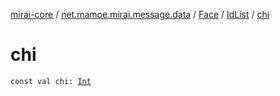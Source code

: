 [mirai-core](../../../index.md) / [net.mamoe.mirai.message.data](../../index.md) / [Face](../index.md) / [IdList](index.md) / [chi](./chi.md)

# chi

`const val chi: `[`Int`](https://kotlinlang.org/api/latest/jvm/stdlib/kotlin/-int/index.html)